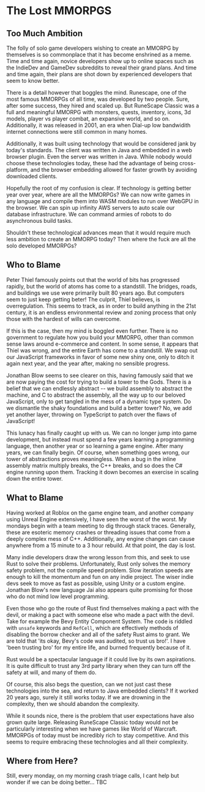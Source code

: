 # The Lost MMORPGS

## Too Much Ambition
The folly of solo game developers wishing to create an MMORPG by themselves is so commonplace that it has become enshrined as a meme. Time and time again, novice developers show up to online spaces such as the IndieDev and GameDev subreddits to reveal their grand plans. And time and time again, their plans are shot down by experienced developers that seem to know better.

There is a detail however that boggles the mind. Runescape, one of the most famous MMORPGs of all time, was developed by two people. Sure, after some success, they hired and scaled up. But RuneScape Classic was a full and meaningful MMORPG with monsters, quests, inventory, icons, 3d models, player vs player combat, an expansive world, and so on. Additionally, it was released in 2001, an era when Dial-up low bandwidith internet connections were still common in many homes.

Additionally, it was built using technology that would be considered jank by today's standards. The client was written in Java and embedded in a web browser plugin. Even the server was written in Java. While nobody would choose these technologies today, these had the advantage of being cross-platform, and the browser embedding allowed for faster growth by avoiding downloaded clients.

Hopefully the root of my confusion is clear. If technology is getting better year over year, where are all the MMORPGs? We can now write games in any language and compile them into WASM modules to run over WebGPU in the browser. We can spin up infinity AWS servers to auto scale our database infrastructure. We can command armies of robots to do asynchronous build tasks.

Shouldn't these technological advances mean that it would require much less ambition to create an MMORPG today? Then where the fuck are all the solo developed MMORPGs?

## Who to Blame
Peter Thiel famously points out that the world of bits has progressed rapidly, but the world of atoms has come to a standstill. The bridges, roads, and buildings we use were primarily built 80 years ago. But computers seem to just keep getting beter! The culprit, Thiel believes, is overregulation. This seems to track, as in order to build anything in the 21st century, it is an endless environmental review and zoning process that only those with the hardest of wills can overcome.

If this is the case, then my mind is boggled even further. There is no government to regulate how you build your MMORPG, other than common sense laws around e-commerce and content. In some sense, it appears that Thiel was wrong, and the entire Earth has come to a standstill. We swap out our JavaScript frameworks in favor of some new shiny one, only to ditch it again next year, and the year after, making no sensible progress.

Jonathan Blow seems to see clearer on this, having famously said that we are now paying the cost for trying to build a tower to the Gods. There is a belief that we can endlessly abstract -- we build assembly to abstract the machine, and C to abstract the assembly, all the way up to our beloved JavaScript, only to get tangled in the mess of a dynamic type system. Do we dismantle the shaky foundations and build a better tower? No, we add yet another layer, throwing on TypeScript to patch over the flaws of JavaScript!

This lunacy has finally caught up with us. We can no longer jump into game development, but instead must spend a few years learning a programming language, then another year or so learning a game engine. After many years, we can finally begin. Of course, when something goes wrong, our tower of abstractions proves meaningless. When a bug in the inline assembly matrix multiply breaks, the C++ breaks, and so does the C# engine running upon them. Tracking it down becomes an exercise in scaling down the entire tower.

## What to Blame
Having worked at Roblox on the game engine team, and another company using Unreal Engine extensively, I have seen the worst of the worst. My mondays begin with a team meeting to dig through stack traces. Generally, these are esoteric memory crashes or threading issues that come from a deeply complex mess of C++. Additionally, any engine changes can cause anywhere from a 15 minute to a 3 hour rebuild. At that point, the day is lost.

Many indie developers draw the wrong lesson from this, and seek to use Rust to solve their problems. Unfortunately, Rust only solves the memory safety problem, not the compile speed problem. Slow iteration speeds are enough to kill the momentum and fun on any indie project. The wiser indie devs seek to move as fast as possible, using Unity or a custom engine. Jonathan Blow's new language Jai also appears quite promising for those who do not mind low level programming.

Even those who go the route of Rust find themselves making a pact with the devil, or making a pact with someone else who made a pact with the devil. Take for example the Bevy Entity Component System. The code is riddled with `unsafe` keywords and `RefCell`, which are effectively methods of disabling the borrow checker and all of the safety Rust aims to grant. We are told that 'its okay, Bevy's code was audited, so trust us bro!'. I have 'been trusting bro' for my entire life, and burned frequently because of it.

Rust would be a spectacular language if it could live by its own aspirations. It is quite difficult to trust any 3rd party library when they can turn off the safety at will, and many of them do.

Of course, this also begs the question, can we not just cast these technologies into the sea, and return to Java embedded clients? If it worked 20 years ago, surely it still works today. If we are drowning in the complexity, then we should abandon the complexity.

While it sounds nice, there is the problem that user expectations have also grown quite large. Releasing RuneScape Classic today would not be particularly interesting when we have games like World of Warcraft. MMORPGs of today must be incredibly rich to stay competitive. And this seems to require embracing these technologies and all their complexity.

## Where from Here?
Still, every monday, on my morning crash triage calls, I cant help but wonder if we can be doing better... TBC

